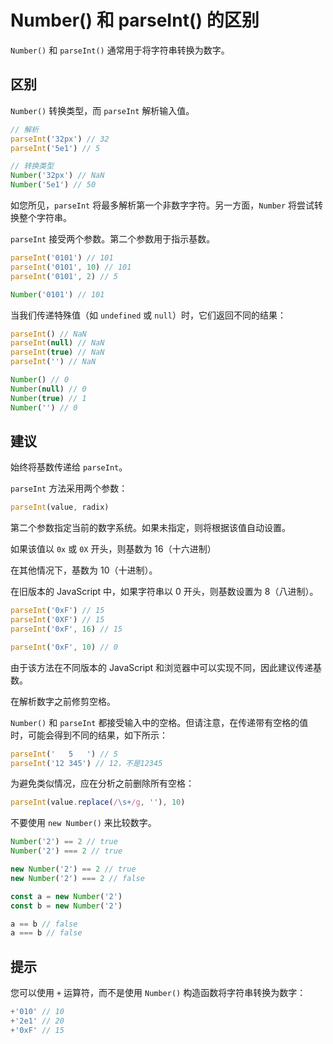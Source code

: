 # Number() 和 parseInt() 的区别

`Number()` 和 `parseInt()` 通常用于将字符串转换为数字。

## 区别

`Number()` 转换类型，而 `parseInt` 解析输入值。

```js
// 解析
parseInt('32px') // 32
parseInt('5e1') // 5

// 转换类型
Number('32px') // NaN
Number('5e1') // 50
```

如您所见，`parseInt` 将最多解析第一个非数字字符。另一方面，`Number` 将尝试转换整个字符串。

`parseInt` 接受两个参数。第二个参数用于指示基数。

```js
parseInt('0101') // 101
parseInt('0101', 10) // 101
parseInt('0101', 2) // 5

Number('0101') // 101
```

当我们传递特殊值（如 `undefined` 或 `null`）时，它们返回不同的结果：

```js
parseInt() // NaN
parseInt(null) // NaN
parseInt(true) // NaN
parseInt('') // NaN

Number() // 0
Number(null) // 0
Number(true) // 1
Number('') // 0
```

## 建议

始终将基数传递给 `parseInt`。

`parseInt` 方法采用两个参数：

```js
parseInt(value, radix)
```

第二个参数指定当前的数字系统。如果未指定，则将根据该值自动设置。

如果该值以 `0x` 或 `0X` 开头，则基数为 16（十六进制）

在其他情况下，基数为 10（十进制）。

在旧版本的 JavaScript 中，如果字符串以 0 开头，则基数设置为 8（八进制）。

```js
parseInt('0xF') // 15
parseInt('0XF') // 15
parseInt('0xF', 16) // 15

parseInt('0xF', 10) // 0
```

由于该方法在不同版本的 JavaScript 和浏览器中可以实现不同，因此建议传递基数。

在解析数字之前修剪空格。

`Number()` 和 `parseInt` 都接受输入中的空格。但请注意，在传递带有空格的值时，可能会得到不同的结果，如下所示：

```js
parseInt('   5   ') // 5
parseInt('12 345') // 12，不是12345
```

为避免类似情况，应在分析之前删除所有空格：

```js
parseInt(value.replace(/\s+/g, ''), 10)
```

不要使用 `new Number()` 来比较数字。

```js
Number('2') == 2 // true
Number('2') === 2 // true

new Number('2') == 2 // true
new Number('2') === 2 // false

const a = new Number('2')
const b = new Number('2')

a == b // false
a === b // false
```

## 提示

您可以使用 `+` 运算符，而不是使用 `Number()` 构造函数将字符串转换为数字：

```js
+'010' // 10
+'2e1' // 20
+'0xF' // 15
```
